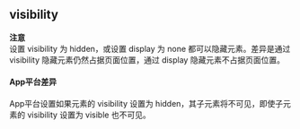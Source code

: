 ## visibility


<!-- CSSJSON.visibility.description -->

<!-- CSSJSON.visibility.syntax -->

<!-- CSSJSON.visibility.values -->

**注意**  
设置 visibility 为 hidden，或设置 display 为 none 都可以隐藏元素。差异是通过 visibility 隐藏元素仍然占据页面位置，通过 display 隐藏元素不占据页面位置。  

<!-- CSSJSON.visibility.defaultValue -->

<!-- CSSJSON.visibility.unixTags -->

<!-- CSSJSON.visibility.compatibility -->

#### App平台差异  
App平台设置如果元素的 visibility 设置为 hidden，其子元素将不可见，即使子元素的 visibility 设置为 visible 也不可见。

<!-- CSSJSON.visibility.reference -->
